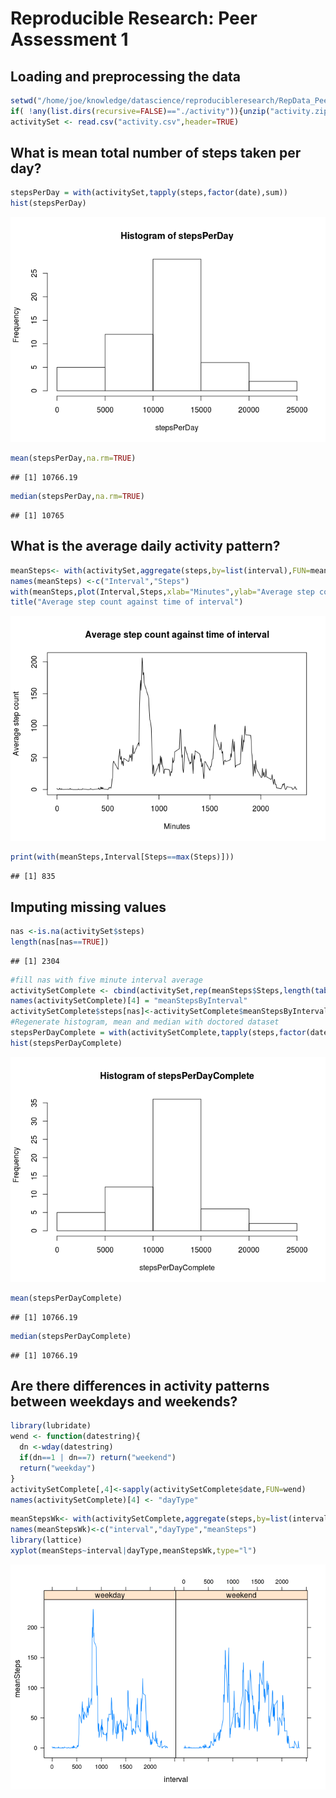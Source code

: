 # Reproducible Research: Peer Assessment 1


## Loading and preprocessing the data

```r
setwd("/home/joe/knowledge/datascience/reproducibleresearch/RepData_PeerAssessment1")
if( !any(list.dirs(recursive=FALSE)=="./activity")){unzip("activity.zip")}
activitySet <- read.csv("activity.csv",header=TRUE)
```

## What is mean total number of steps taken per day?


```r
stepsPerDay = with(activitySet,tapply(steps,factor(date),sum))
hist(stepsPerDay)
```

![](PA1_template_files/figure-html/unnamed-chunk-2-1.png) 

```r
mean(stepsPerDay,na.rm=TRUE)
```

```
## [1] 10766.19
```

```r
median(stepsPerDay,na.rm=TRUE)
```

```
## [1] 10765
```


## What is the average daily activity pattern?


```r
meanSteps<- with(activitySet,aggregate(steps,by=list(interval),FUN=mean,na.rm=TRUE))
names(meanSteps) <-c("Interval","Steps")
with(meanSteps,plot(Interval,Steps,xlab="Minutes",ylab="Average step count",type="l"))
title("Average step count against time of interval")
```

![](PA1_template_files/figure-html/unnamed-chunk-3-1.png) 

```r
print(with(meanSteps,Interval[Steps==max(Steps)]))
```

```
## [1] 835
```


## Imputing missing values


```r
nas <-is.na(activitySet$steps)
length(nas[nas==TRUE])
```

```
## [1] 2304
```

```r
#fill nas with five minute interval average
activitySetComplete <- cbind(activitySet,rep(meanSteps$Steps,length(table(activitySet$date))))
names(activitySetComplete)[4] = "meanStepsByInterval"
activitySetComplete$steps[nas]<-activitySetComplete$meanStepsByInterval[nas]
#Regenerate histogram, mean and median with doctored dataset
stepsPerDayComplete = with(activitySetComplete,tapply(steps,factor(date),sum))
hist(stepsPerDayComplete)
```

![](PA1_template_files/figure-html/unnamed-chunk-4-1.png) 

```r
mean(stepsPerDayComplete)
```

```
## [1] 10766.19
```

```r
median(stepsPerDayComplete)
```

```
## [1] 10766.19
```


## Are there differences in activity patterns between weekdays and weekends?

```r
library(lubridate)
wend <- function(datestring){
  dn <-wday(datestring)
  if(dn==1 | dn==7) return("weekend")
  return("weekday")
}
activitySetComplete[,4]<-sapply(activitySetComplete$date,FUN=wend)
names(activitySetComplete)[4] <- "dayType"
```

```r
meanStepsWk<- with(activitySetComplete,aggregate(steps,by=list(interval,dayType),FUN=mean,na.rm=TRUE))
names(meanStepsWk)<-c("interval","dayType","meanSteps")
library(lattice)
xyplot(meanSteps~interval|dayType,meanStepsWk,type="l")
```

![](PA1_template_files/figure-html/unnamed-chunk-6-1.png) 

